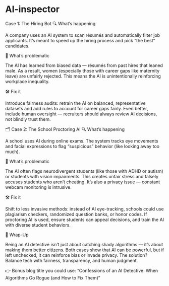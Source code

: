 # AI-inspector
Case 1: The Hiring Bot
🔍 What’s happening

A company uses an AI system to scan résumés and automatically filter job applicants. It’s meant to speed up the hiring process and pick “the best” candidates.

🚨 What’s problematic

The AI has learned from biased data — résumés from past hires that leaned male. As a result, women (especially those with career gaps like maternity leave) are unfairly rejected. This means the AI is unintentionally reinforcing workplace inequality.

🛠️ Fix it

Introduce fairness audits: retrain the AI on balanced, representative datasets and add rules to account for career gaps fairly. Even better, include human oversight — recruiters should always review AI decisions, not blindly trust them.

🗂️ Case 2: The School Proctoring AI
🔍 What’s happening

A school uses AI during online exams. The system tracks eye movements and facial expressions to flag “suspicious” behavior (like looking away too much).

🚨 What’s problematic

The AI often flags neurodivergent students (like those with ADHD or autism) or students with vision impairments. This creates unfair stress and falsely accuses students who aren’t cheating. It’s also a privacy issue — constant webcam monitoring is intrusive.

🛠️ Fix it

Shift to less invasive methods: instead of AI eye-tracking, schools could use plagiarism checkers, randomized question banks, or honor codes. If proctoring AI is used, ensure students can appeal decisions, and train the AI with diverse student behaviors.

🎉 Wrap-Up

Being an AI detective isn’t just about catching shady algorithms — it’s about making them better citizens. Both cases show that AI can be powerful, but if left unchecked, it can reinforce bias or invade privacy. The solution? Balance tech with fairness, transparency, and human judgment.

👉 Bonus blog title you could use:
“Confessions of an AI Detective: When Algorithms Go Rogue (and How to Fix Them)”
